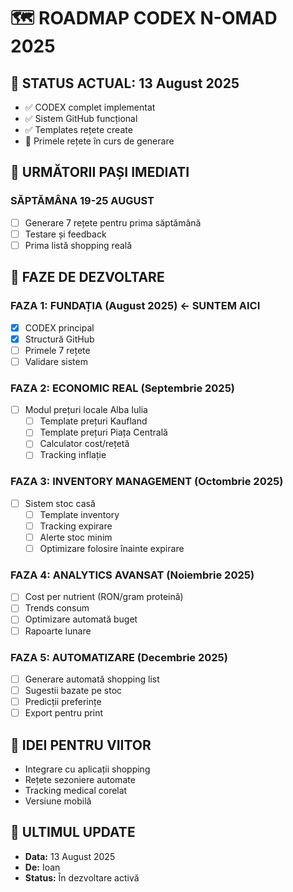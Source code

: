 # 🗺️ ROADMAP CODEX N-OMAD 2025

## 📅 STATUS ACTUAL: 13 August 2025
- ✅ CODEX complet implementat
- ✅ Sistem GitHub funcțional
- ✅ Templates rețete create
- 🔄 Primele rețete în curs de generare

## 🎯 URMĂTORII PAȘI IMEDIATI

### SĂPTĂMÂNA 19-25 AUGUST
- [ ] Generare 7 rețete pentru prima săptămână
- [ ] Testare și feedback
- [ ] Prima listă shopping reală

## 🚀 FAZE DE DEZVOLTARE

### FAZA 1: FUNDAȚIA (August 2025) ← SUNTEM AICI
- [x] CODEX principal
- [x] Structură GitHub
- [ ] Primele 7 rețete
- [ ] Validare sistem

### FAZA 2: ECONOMIC REAL (Septembrie 2025)
- [ ] Modul prețuri locale Alba Iulia
  - [ ] Template prețuri Kaufland
  - [ ] Template prețuri Piața Centrală
  - [ ] Calculator cost/rețetă
  - [ ] Tracking inflație

### FAZA 3: INVENTORY MANAGEMENT (Octombrie 2025)
- [ ] Sistem stoc casă
  - [ ] Template inventory
  - [ ] Tracking expirare
  - [ ] Alerte stoc minim
  - [ ] Optimizare folosire înainte expirare

### FAZA 4: ANALYTICS AVANSAT (Noiembrie 2025)
- [ ] Cost per nutrient (RON/gram proteină)
- [ ] Trends consum
- [ ] Optimizare automată buget
- [ ] Rapoarte lunare

### FAZA 5: AUTOMATIZARE (Decembrie 2025)
- [ ] Generare automată shopping list
- [ ] Sugestii bazate pe stoc
- [ ] Predicții preferințe
- [ ] Export pentru print

## 📝 IDEI PENTRU VIITOR
- Integrare cu aplicații shopping
- Rețete sezoniere automate
- Tracking medical corelat
- Versiune mobilă

## 🔄 ULTIMUL UPDATE
- **Data:** 13 August 2025
- **De:** Ioan
- **Status:** În dezvoltare activă
